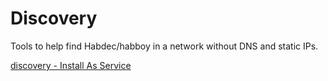 # Discovery
Tools to help find Habdec/habboy in a network without DNS and static IPs.

[discovery - Install As Service](./lan/README.md)
